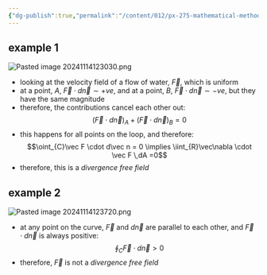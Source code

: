 ```yaml
---
{"dg-publish":true,"permalink":"/content/012/px-275-mathematical-methods/d-vector-integration/d3-green-s-theorem/px-275-d3f-physical-significance-of-the-divergence-theorem/","noteIcon":"1","created":"2024-11-25T10:50:32.000+00:00","updated":"2024-11-26T10:05:51.118+00:00"}
---
```


## example 1 
![Pasted image 20241114123030.png](/img/user/pics/Pasted%20image%2020241114123030.png)
- looking at the velocity field of a flow of water, $\vec F$, which is uniform
- at a point, $A$, $\vec F \cdot d\vec n \sim+ve$, and at a point, ${} B$, $\vec F \cdot d\vec n \sim-ve$, but they have the same magnitude
- therefore, the contributions cancel each other out: 
$$(\vec F \cdot d\vec n)_{A} + (\vec F \cdot d\vec n)_B = 0$$
- this happens for all points on the loop, and therefore: 
$$\oint_{C}\vec F  \cdot d\vec n  = 0 \implies \iint_{R}\vec\nabla \cdot \vec F \,dA =0$$
- therefore, this is a *divergence free field*
## example 2
![Pasted image 20241114123720.png](/img/user/pics/Pasted%20image%2020241114123720.png)
- at any point on the curve, $\vec F$ and $d\vec n$ are parallel to each other, and $\vec F\cdot d\vec n$ is always positive: 
$$\oint_{C} \vec F \cdot d\vec n > 0$$
- therefore, $\vec F$ is not a *divergence free field*
